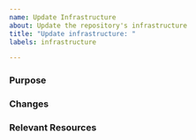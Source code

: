 ```yaml
---
name: Update Infrastructure
about: Update the repository's infrastructure
title: "Update infrastructure: "
labels: infrastructure

---
```


### Purpose


### Changes


### Relevant Resources
